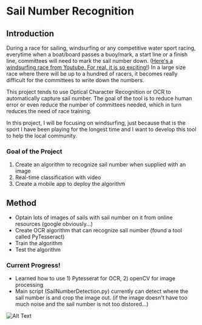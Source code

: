 # Sail Number Recognition

## Introduction 
During a race for sailing, windsurfing or any competitive water sport racing, everytime when a boat/board passes a buoy/mark, a start line or a finish line, committees will need to mark the sail number down. ([Here's a windsurfing race from Youtube. For real, it is so exciting!](https://www.youtube.com/watch?v=hmafoMOBWkU)) In a large size race where there will be up to a hundred of racers, it becomes really difficult for the committees to write down the numbers. 

This project tends to use Optical Character Recognition or OCR to automatically capture sail number. The goal of the tool is to reduce human error or even reduce the number of committees needed, which in turn reduces the need of race training. 

In this project, I will be focusing on windsurfing, just because that is the sport I have been playing for the longest time and I want to develop this tool to help the local community. 

### Goal of the Project 
1. Create an algorithm to recognize sail number when supplied with an image 
1. Real-time classification with video 
1. Create a mobile app to deploy the algorithm

## Method

* Optain lots of images of sails with sail number on it from online resources (google obviously...)
* Create OCR algorithm that can recognize sail number (found a tool called PyTesseract)
* Train the algorithm 
* Test the algorithm 

### Current Progress! 
* Learned how to use 1) Pytesserat for OCR, 2) openCV for image processing
* Main script (SailNumberDetection.py) currently can detect where the sail number is and crop the image out. (if the image doesn't have too much noise and the sail number is not too distored...)

![Alt Text](https://media.giphy.com/media/vFKqnCdLPNOKc/giphy.gif)


